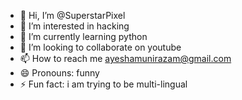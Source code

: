 - 👋 Hi, I’m @SuperstarPixel
- 👀 I’m interested in hacking
- 🌱 I’m currently learning python
- 💞️ I’m looking to collaborate on youtube
- 📫 How to reach me ayeshamunirazam@gmail.com
- 😄 Pronouns: funny
- ⚡ Fun fact: i am trying to be multi-lingual

<!---
SuperstarPixel/SuperstarPixel is a ✨ special ✨ repository because its `README.md` (this file) appears on your GitHub profile.
You can click the Preview link to take a look at your changes.
--->
